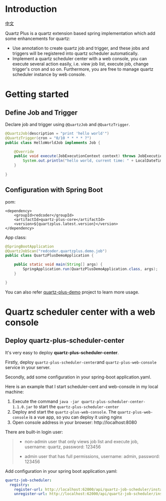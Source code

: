 # Introduction

[中文](README_zh.md)

Quartz Plus is a quartz extension based spring implementation which add some enhancements for quartz:

- Use annotation to create quartz job and trigger, and these jobs and triggers will be registered into quartz scheduler automatically.
- Implement a quartz scheduler center with a web console,  you can execute several action easily, i.e. view job list, 
  execute job, change trigger's cron and so on. Furthermore, you are free to manage quartz scheduler instance by web console.

# Getting started

## Define Job and Trigger

Declare job and trigger using `@QuartzJob` and `@QuartzTrigger`.

```java
@QuartzJob(description = "print 'hello world'")
@QuartzTrigger(cron = "0/10 * * * * ?")
public class HelloWorldJob implements Job {

    @Override
    public void execute(JobExecutionContext context) throws JobExecutionException {
        System.out.println("hello world, current time: " + LocalDateTime.now().format(DateTimeFormatter.ISO_LOCAL_DATE_TIME));
    }
    
}
```

## Configuration with Spring Boot

pom:
```pom
<dependency>
    <groupId>redcoder</groupId>
    <artifactId>quartz-plus-core</artifactId>
    <version>${quartzplus.latest.version}</version>
</dependency>
```

App class:
```java
@SpringBootApplication
@QuartzJobScan("redcoder.quartzplus.demo.job")
public class QuartzPlusDemoApplication {

    public static void main(String[] args) {
        SpringApplication.run(QuartzPlusDemoApplication.class, args);
    }

}
```
You can also refer [quartz-plus-demo](quartz-plus-demo) project to learn more usage.

# Quartz scheduler center with a web console

## Deploy quartz-plus-scheduler-center

It's very easy to deploy **quartz-plus-scheduler-center**.

Firstly, deploy `quartz-plus-scheduler-center`and `quartz-plus-web-console` service in your server.

Secondly, add some configuration in your spring-boot application.yaml.

Here is an example that I start scheduler-cent and web-console in my local machine:

1. Execute the command `java -jar quartz-plus-scheduler-center-1.1.0.jar` to start the `quartz-plus-scheduler-center`
2. Deploy and start the `quartz-plus-web-console`. The `quartz-plus-web-console` is a vue app, so you can deploy it using nginx
3. Open console address in your browser: http://localhost:8080

There are built-in login user:

> - non-admin user that only views job list and execute job, username: quartz, password: 123456
> 
> - admin user that has full permissions, username: admin, password: 123456

Add configuration in your spring boot application.yaml:
```yaml
quartz-job-scheduler:
  registry:
    register-url: http://localhost:62000/api/quartz-job-scheduler/instance/register
    unregister-url: http://localhost:62000/api/quartz-job-scheduler/instance/unregister
```